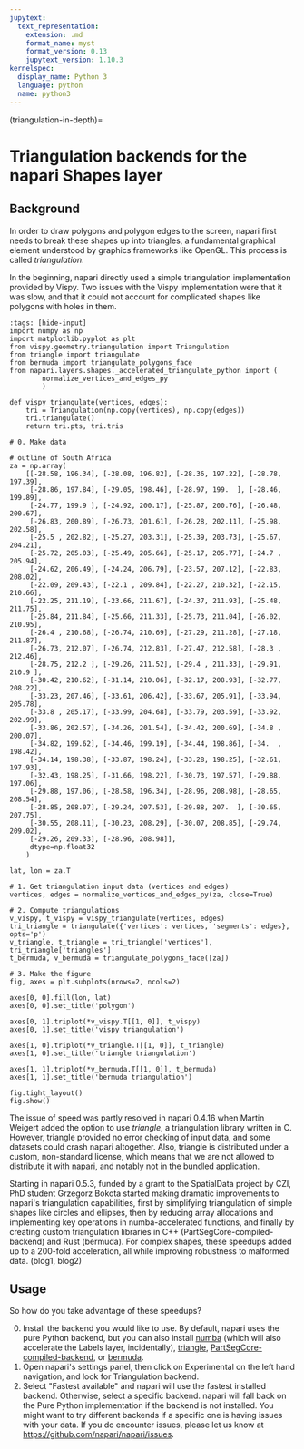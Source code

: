 ```yaml
---
jupytext:
  text_representation:
    extension: .md
    format_name: myst
    format_version: 0.13
    jupytext_version: 1.10.3
kernelspec:
  display_name: Python 3
  language: python
  name: python3
---
```


(triangulation-in-depth)=

# Triangulation backends for the napari Shapes layer

## Background

In order to draw polygons and polygon edges to the screen, napari first needs
to break these shapes up into triangles, a fundamental graphical element
understood by graphics frameworks like OpenGL. This process is called
*triangulation*.

In the beginning, napari directly used a simple triangulation implementation
provided by Vispy. Two issues with the Vispy implementation were that it was
slow, and that it could not account for complicated shapes like polygons with
holes in them.

```{code-cell} python
:tags: [hide-input]
import numpy as np
import matplotlib.pyplot as plt
from vispy.geometry.triangulation import Triangulation
from triangle import triangulate
from bermuda import triangulate_polygons_face
from napari.layers.shapes._accelerated_triangulate_python import (
        normalize_vertices_and_edges_py
        )

def vispy_triangulate(vertices, edges):
    tri = Triangulation(np.copy(vertices), np.copy(edges))
    tri.triangulate()
    return tri.pts, tri.tris

# 0. Make data

# outline of South Africa
za = np.array(
    [[-28.58, 196.34], [-28.08, 196.82], [-28.36, 197.22], [-28.78, 197.39],
     [-28.86, 197.84], [-29.05, 198.46], [-28.97, 199.  ], [-28.46, 199.89],
     [-24.77, 199.9 ], [-24.92, 200.17], [-25.87, 200.76], [-26.48, 200.67],
     [-26.83, 200.89], [-26.73, 201.61], [-26.28, 202.11], [-25.98, 202.58],
     [-25.5 , 202.82], [-25.27, 203.31], [-25.39, 203.73], [-25.67, 204.21],
     [-25.72, 205.03], [-25.49, 205.66], [-25.17, 205.77], [-24.7 , 205.94],
     [-24.62, 206.49], [-24.24, 206.79], [-23.57, 207.12], [-22.83, 208.02],
     [-22.09, 209.43], [-22.1 , 209.84], [-22.27, 210.32], [-22.15, 210.66],
     [-22.25, 211.19], [-23.66, 211.67], [-24.37, 211.93], [-25.48, 211.75],
     [-25.84, 211.84], [-25.66, 211.33], [-25.73, 211.04], [-26.02, 210.95],
     [-26.4 , 210.68], [-26.74, 210.69], [-27.29, 211.28], [-27.18, 211.87],
     [-26.73, 212.07], [-26.74, 212.83], [-27.47, 212.58], [-28.3 , 212.46],
     [-28.75, 212.2 ], [-29.26, 211.52], [-29.4 , 211.33], [-29.91, 210.9 ],
     [-30.42, 210.62], [-31.14, 210.06], [-32.17, 208.93], [-32.77, 208.22],
     [-33.23, 207.46], [-33.61, 206.42], [-33.67, 205.91], [-33.94, 205.78],
     [-33.8 , 205.17], [-33.99, 204.68], [-33.79, 203.59], [-33.92, 202.99],
     [-33.86, 202.57], [-34.26, 201.54], [-34.42, 200.69], [-34.8 , 200.07],
     [-34.82, 199.62], [-34.46, 199.19], [-34.44, 198.86], [-34.  , 198.42],
     [-34.14, 198.38], [-33.87, 198.24], [-33.28, 198.25], [-32.61, 197.93],
     [-32.43, 198.25], [-31.66, 198.22], [-30.73, 197.57], [-29.88, 197.06],
     [-29.88, 197.06], [-28.58, 196.34], [-28.96, 208.98], [-28.65, 208.54],
     [-28.85, 208.07], [-29.24, 207.53], [-29.88, 207.  ], [-30.65, 207.75],
     [-30.55, 208.11], [-30.23, 208.29], [-30.07, 208.85], [-29.74, 209.02],
     [-29.26, 209.33], [-28.96, 208.98]],
     dtype=np.float32
    )

lat, lon = za.T

# 1. Get triangulation input data (vertices and edges)
vertices, edges = normalize_vertices_and_edges_py(za, close=True)

# 2. Compute triangulations
v_vispy, t_vispy = vispy_triangulate(vertices, edges)
tri_triangle = triangulate({'vertices': vertices, 'segments': edges}, opts='p')
v_triangle, t_triangle = tri_triangle['vertices'], tri_triangle['triangles']
t_bermuda, v_bermuda = triangulate_polygons_face([za])

# 3. Make the figure
fig, axes = plt.subplots(nrows=2, ncols=2)

axes[0, 0].fill(lon, lat)
axes[0, 0].set_title('polygon')

axes[0, 1].triplot(*v_vispy.T[[1, 0]], t_vispy)
axes[0, 1].set_title('vispy triangulation')

axes[1, 0].triplot(*v_triangle.T[[1, 0]], t_triangle)
axes[1, 0].set_title('triangle triangulation')

axes[1, 1].triplot(*v_bermuda.T[[1, 0]], t_bermuda)
axes[1, 1].set_title('bermuda triangulation')

fig.tight_layout()
fig.show()
```

The issue of speed was partly resolved in napari 0.4.16 when Martin Weigert
added the option to use *triangle*, a triangulation library written in C.
However, triangle provided no error checking of input data, and some datasets
could crash napari altogether. Also, triangle is distributed under a custom,
non-standard license, which means that we are not allowed to distribute it
with napari, and notably not in the bundled application.

Starting in napari 0.5.3, funded by a grant to the SpatialData project by CZI,
PhD student Grzegorz Bokota started making dramatic improvements to napari's
triangulation capabilities, first by simplifying triangulation of simple shapes
like circles and ellipses, then by reducing array allocations and
implementing key operations in numba-accelerated functions, and finally by
creating custom triangulation libraries in C++ (PartSegCore-compiled-backend)
and Rust (bermuda). For complex shapes, these speedups added up to a 200-fold
acceleration, all while improving robustness to malformed data. (blog1, blog2)

## Usage

So how do you take advantage of these speedups?

0. Install the backend you would like to use. By default, napari uses the pure
   Python backend, but you can also install [numba](https://numba.pydata.org)
   (which will also accelerate the Labels layer, incidentally),
   [triangle](https://pypi.org/project/triangle/),
   [PartSegCore-compiled-backend](https://pypi.org/project/PartSegCore-compiled-backend/),
   or [bermuda](https://pypi.org/project/bermuda/).
1. Open napari's settings panel, then click on Experimental on the left hand
   navigation, and look for Triangulation backend.
2. Select "Fastest available" and napari will use the fastest installed
   backend. Otherwise, select a specific backend. napari will fall back on the
   Pure Python implementation if the backend is not installed. You might want
   to try different backends if a specific one is having issues with your
   data. If you do encounter issues, please let us know at
   https://github.com/napari/napari/issues.
